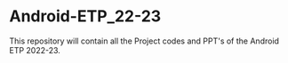 # Android-ETP_22-23
This repository will contain all the Project codes and PPT's of the Android ETP 2022-23.
